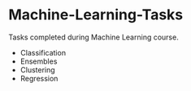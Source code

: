 # Machine-Learning-Tasks
Tasks completed during Machine Learning course.
* Classification
* Ensembles
* Clustering
* Regression

